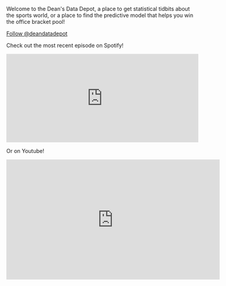 Welcome to the Dean's Data Depot, a place to get statistical tidbits about the sports world, or a place to find the predictive model that helps you win the office bracket pool!

<a href="https://twitter.com/deandatadepot?ref_src=twsrc%5Etfw" class="twitter-follow-button" data-show-count="false">Follow @deandatadepot</a><script async src="https://platform.twitter.com/widgets.js" charset="utf-8"></script>

<p> Check out the most recent episode on Spotify!</p>
<iframe src="https://open.spotify.com/embed/show/0GSs57Mieoy5zl7rAYh7vF?utm_source=generator" width="100%" height="232" frameBorder="0" allowfullscreen="" allow="autoplay; clipboard-write; encrypted-media; fullscreen; picture-in-picture"></iframe>

Or on Youtube!
<iframe width="560"  height="315" src="https://www.youtube.com/embed/videoseries?list=PLxHGX3lik_9Oml4lRXdj32JTkvddEakmF" title="YouTube video player" frameborder="0" allow="accelerometer; autoplay; clipboard-write; encrypted-media; gyroscope; picture-in-picture" allowfullscreen></iframe>